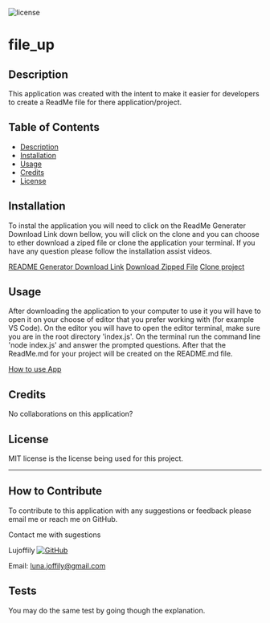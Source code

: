 
![license](https://img.shields.io/badge/License-MIT-blue.svg)
# file_up 

## Description

This application was created with the intent to make it easier for developers to create a ReadMe file for there application/project.

## Table of Contents

- [Description](#description)
- [Installation](#installation)
- [Usage](#usage)
- [Credits](#credits)
- [License](#license)

## Installation

To instal the application you will need to click on the ReadMe Generater Download Link down bellow, you will click on the clone and you can choose to ether download a ziped file or clone the application your terminal. If you have any question please follow the installation assist videos.

[README Generator Download Link](https://github.com/Lujoffily/file_up)
[Download Zipped File](https://drive.google.com/file/d/1LzGHr8Z2OMr5vehUQ8HR9m4yWHb0TN0f/view)
[Clone project](https://drive.google.com/file/d/1LzGHr8Z2OMr5vehUQ8HR9m4yWHb0TN0f/view)


## Usage

After downloading the application to your computer to use it you will have to open it on your choose of editor that you prefer working with (for example VS Code). On the editor you will have to open the editor terminal, make sure you are in the root directory 'index.js'. On the terminal run the command line 'node index.js' and answer the prompted questions. After that the ReadMe.md for your project will be created on the README.md file.

[How to use App](https://drive.google.com/file/d/1z6MFyn0gGwyBde8knyURW0PNnLbC7Prc/view)

## Credits

No collaborations on this application?

## License

MIT license is the license being used for this project.

---

## How to Contribute

To contribute to this application with any suggestions or feedback please email me or reach me on GitHub.

Contact me with sugestions

Lujoffily [![GitHub](https://img.shields.io/badge/GitHub-100000?style=for-the-badge&logo=github&logoColor=white)](https://github.com/Lujoffily)

Email: luna.joffily@gmail.com

## Tests

You may do the same test by going though the explanation.
